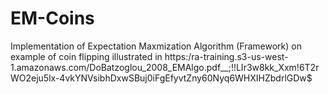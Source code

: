 # EM-Coins
Implementation of Expectation Maxmization Algorithm (Framework) on example of coin flipping illustrated in https:/ra-training.s3-us-west-1.amazonaws.com/DoBatzoglou_2008_EMAlgo.pdf__;!!LIr3w8kk_Xxm!6T2rWO2eju5lx-4vkYNVsibhDxwSBuj0iFgEfyvtZny60Nyq6WHXIHZbdrlGDw$

